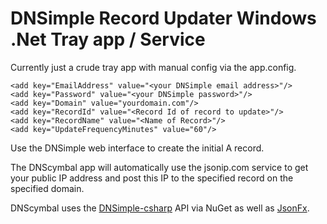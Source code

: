 DNSimple Record Updater Windows .Net Tray app / Service
=======================================================
Currently just a crude tray app with manual config via the app.config.


    <add key="EmailAddress" value="<your DNSimple email address>"/>
    <add key="Password" value="<your DNSimple password>"/>
    <add key="Domain" value="yourdomain.com"/>
    <add key="RecordId" value="<Record Id of record to update>"/>
    <add key="RecordName" value="<Name of Record>"/>
    <add key="UpdateFrequencyMinutes" value="60"/>

Use the DNSimple web interface to create the initial A record. 

The DNScymbal app will automatically use the jsonip.com service to get your public IP address
and post this IP to the specified record on the specified domain.

DNScymbal uses the [DNSimple-csharp](https://github.com/anderly/dnsimple-csharp) API via NuGet as well as [JsonFx](https://github.com/jsonfx/jsonfx).